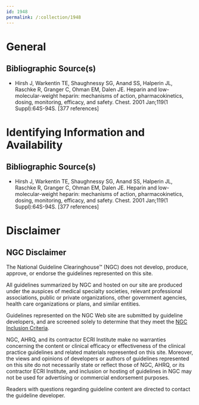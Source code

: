 ```yaml
---
id: 1948
permalink: /:collection/1948
---
```


# General

## Bibliographic Source(s)

- Hirsh J, Warkentin TE, Shaughnessy SG, Anand SS, Halperin JL, Raschke R, Granger C, Ohman EM, Dalen JE. Heparin and low-molecular-weight heparin: mechanisms of action, pharmacokinetics, dosing, monitoring, efficacy, and safety. Chest. 2001 Jan;119(1 Suppl):64S-94S. [377 references]

# Identifying Information and Availability

## Bibliographic Source(s)

- Hirsh J, Warkentin TE, Shaughnessy SG, Anand SS, Halperin JL, Raschke R, Granger C, Ohman EM, Dalen JE. Heparin and low-molecular-weight heparin: mechanisms of action, pharmacokinetics, dosing, monitoring, efficacy, and safety. Chest. 2001 Jan;119(1 Suppl):64S-94S. [377 references]

# Disclaimer

## NGC Disclaimer

The National Guideline Clearinghouse™ (NGC) does not develop, produce, approve, or endorse the guidelines represented on this site.

All guidelines summarized by NGC and hosted on our site are produced under the auspices of medical specialty societies, relevant professional associations, public or private organizations, other government agencies, health care organizations or plans, and similar entities.

Guidelines represented on the NGC Web site are submitted by guideline developers, and are screened solely to determine that they meet the [NGC Inclusion Criteria](/help-and-about/summaries/inclusion-criteria).

NGC, AHRQ, and its contractor ECRI Institute make no warranties concerning the content or clinical efficacy or effectiveness of the clinical practice guidelines and related materials represented on this site. Moreover, the views and opinions of developers or authors of guidelines represented on this site do not necessarily state or reflect those of NGC, AHRQ, or its contractor ECRI Institute, and inclusion or hosting of guidelines in NGC may not be used for advertising or commercial endorsement purposes.

Readers with questions regarding guideline content are directed to contact the guideline developer.

